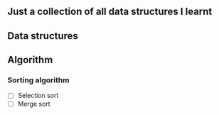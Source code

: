 ## Just a collection of all data structures I learnt


## Data structures




## Algorithm


### Sorting algorithm
- [ ] Selection sort
- [ ] Merge sort
